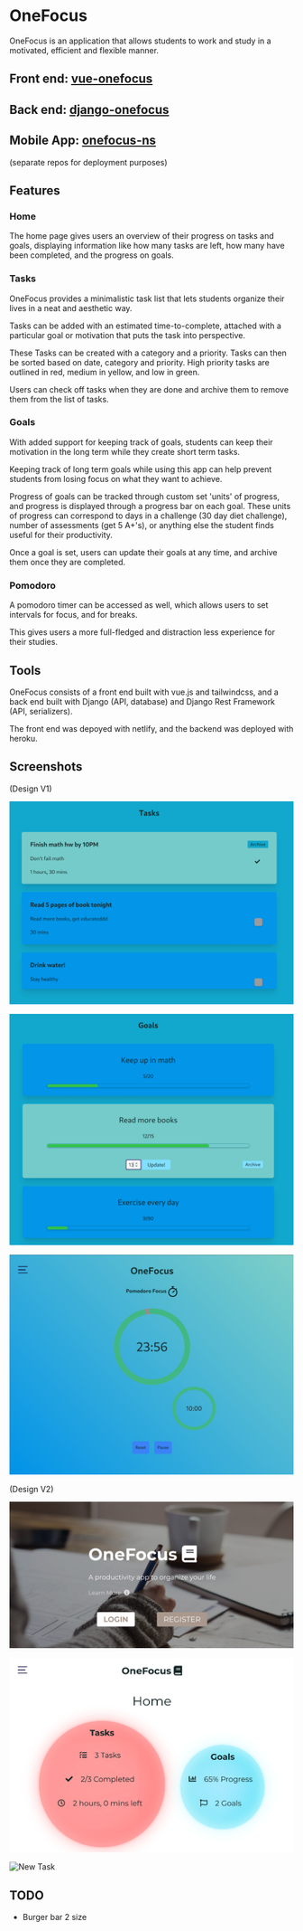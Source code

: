 # OneFocus

OneFocus is an application that allows students to work and study in a motivated, efficient and flexible manner.

## Front end: [vue-onefocus](https://github.com/antz22/vue-onefocus)
## Back end: [django-onefocus](https://github.com/antz22/django-onefocus)
## Mobile App: [onefocus-ns](https://github.com/antz22/OneFocus-ns)

(separate repos for deployment purposes)

## Features

### Home

The home page gives users an overview of their progress on tasks and goals, displaying information like how many tasks are left, how many have been completed, and the progress on goals.

### Tasks

OneFocus provides a minimalistic task list that lets students organize their lives in a neat and aesthetic way. 

Tasks can be added with an estimated time-to-complete, attached with a particular goal or motivation that puts the task into perspective.

These Tasks can be created with a category and a priority. Tasks can then be sorted based on date, category and priority. High priority tasks are outlined in red, medium in yellow, and low in green.

Users can check off tasks when they are done and archive them to remove them from the list of tasks.


### Goals

With added support for keeping track of goals, students can keep their motivation in the long term while they create short term tasks. 

Keeping track of long term goals while using this app can help prevent students from losing focus on what they want to achieve.

Progress of goals can be tracked through custom set 'units' of progress, and progress is displayed through a progress bar on each goal. These units of progress can correspond to days in a challenge (30 day diet challenge), number of assessments (get 5 A+'s), or anything else the student finds useful for their productivity.

Once a goal is set, users can update their goals at any time, and archive them once they are completed.


### Pomodoro

A pomodoro timer can be accessed as well, which allows users to set intervals for focus, and for breaks. 

This gives users a more full-fledged and distraction less experience for their studies.


## Tools

OneFocus consists of a front end built with vue.js and tailwindcss, and a back end built with Django (API, database) and Django Rest Framework (API, serializers). 

The front end was depoyed with netlify, and the backend was deployed with heroku. 

## Screenshots

(Design V1)

![Tasks](https://github.com/antz22/OneFocus/blob/master/images/tasks.png)

![Goals](https://github.com/antz22/OneFocus/blob/master/images/goals.png)

![Pomodoro](https://github.com/antz22/OneFocus/blob/master/images/pomodoro.png)

(Design V2) 

![Landing](https://github.com/antz22/OneFocus/blob/master/images/landing.png)

![Home](https://github.com/antz22/OneFocus/blob/master/images/home.png)

![New Task](https://github.com/antz22/OneFocus/blob/master/images/taskv2.png)



## TODO

- Burger bar 2 size
